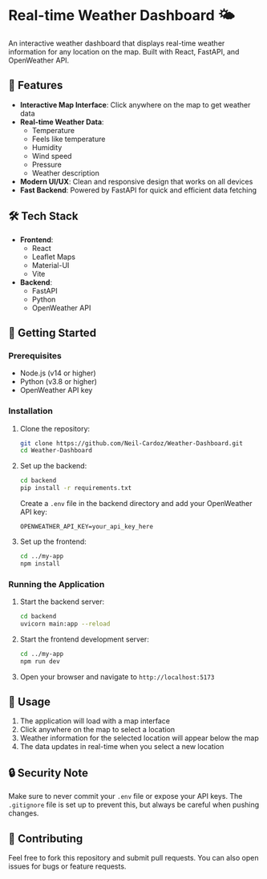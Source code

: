 # Real-time Weather Dashboard 🌤️

An interactive weather dashboard that displays real-time weather information for any location on the map. Built with React, FastAPI, and OpenWeather API.

## 🌟 Features

- **Interactive Map Interface**: Click anywhere on the map to get weather data
- **Real-time Weather Data**: 
  - Temperature
  - Feels like temperature
  - Humidity
  - Wind speed
  - Pressure
  - Weather description
- **Modern UI/UX**: Clean and responsive design that works on all devices
- **Fast Backend**: Powered by FastAPI for quick and efficient data fetching

## 🛠️ Tech Stack

- **Frontend**:
  - React
  - Leaflet Maps
  - Material-UI
  - Vite
- **Backend**:
  - FastAPI
  - Python
  - OpenWeather API

## 🚀 Getting Started

### Prerequisites
- Node.js (v14 or higher)
- Python (v3.8 or higher)
- OpenWeather API key

### Installation

1. Clone the repository:
   ```bash
   git clone https://github.com/Neil-Cardoz/Weather-Dashboard.git
   cd Weather-Dashboard
   ```

2. Set up the backend:
   ```bash
   cd backend
   pip install -r requirements.txt
   ```
   Create a `.env` file in the backend directory and add your OpenWeather API key:
   ```
   OPENWEATHER_API_KEY=your_api_key_here
   ```

3. Set up the frontend:
   ```bash
   cd ../my-app
   npm install
   ```

### Running the Application

1. Start the backend server:
   ```bash
   cd backend
   uvicorn main:app --reload
   ```

2. Start the frontend development server:
   ```bash
   cd ../my-app
   npm run dev
   ```

3. Open your browser and navigate to `http://localhost:5173`

## 📱 Usage

1. The application will load with a map interface
2. Click anywhere on the map to select a location
3. Weather information for the selected location will appear below the map
4. The data updates in real-time when you select a new location

## 🔒 Security Note

Make sure to never commit your `.env` file or expose your API keys. The `.gitignore` file is set up to prevent this, but always be careful when pushing changes.

## 🤝 Contributing

Feel free to fork this repository and submit pull requests. You can also open issues for bugs or feature requests.
